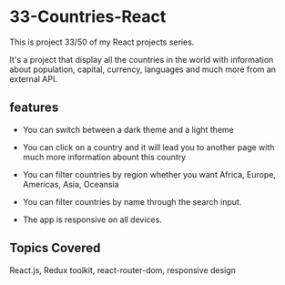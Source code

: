 # 33-Countries-React
This is project 33/50 of my React projects series. 

It's a project that display all the countries in the world with information about population, capital, currency, languages and much more from an external API.

## features
- You can switch between a dark theme and a light theme

- You can click on a country and it will lead you to another page with much more information abount this country

- You can filter countries by region whether you want Africa, Europe, Americas, Asia, Oceansia

- You can filter countries by name through the search input.

- The app is responsive on all devices.

## Topics Covered
React.js, Redux toolkit, react-router-dom, responsive design
